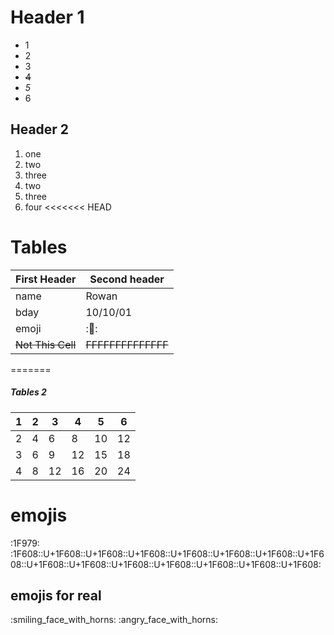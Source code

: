 # Header 1
+ 1
+ 2
+ 3
+ ~~4~~
+ *5*
+ 6

## Header 2

1. one
 2. two
  3. three
2. two
 3. three
  4. four
<<<<<<< HEAD

# Tables

First Header | Second header
------------ | -------------
name         | Rowan
bday         | 10/10/01
emoji        | :🥶:
~~Not This Cell~~ | ~~FFFFFFFFFFFFFF~~
=======

##### Tables 2
1|2|3|4|5|6
---|---|---|---|---|---|
2|4|6|8|10|12
3|6|9|12|15|18
4|8|12|16|20|24

# emojis

:1F979:
:1F608::U+1F608::U+1F608::U+1F608::U+1F608::U+1F608::U+1F608::U+1F608::U+1F608::U+1F608::U+1F608::U+1F608::U+1F608::U+1F608::U+1F608:


## emojis for real

:smiling_face_with_horns:
:angry_face_with_horns:



